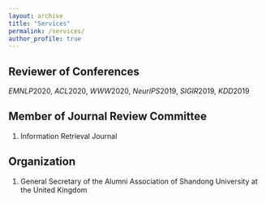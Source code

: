 ```yaml
---
layout: archive
title: "Services"
permalink: /services/
author_profile: true
---
```


## Reviewer of Conferences

*EMNLP*2020, 
*ACL*2020,
*WWW*2020,
*NeurIPS*2019,
*SIGIR*2019,
*KDD*2019

## Member of Journal Review Committee
1. Information Retrieval Journal


## Organization
1. General Secretary of the Alumni Association of Shandong University at the United Kingdom
